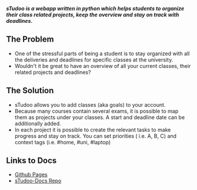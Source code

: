 **_sTudoo is a webapp written in python which helps students to organize their class related projects, keep the overview and stay on track with deadlines._**

## The Problem
- One of the stressful parts of being a student is to stay organized with all the deliveries and deadlines for specific classes at the university.
- Wouldn't it be great to have an overview of all your current classes, their related projects and deadlines?

## The Solution
- sTudoo allows you to add classes (aka goals) to your account.
- Because many courses contain several exams, it is possible to map them as projects under your classes. A start and deadline date can be additionally added.
- In each project it is possible to create the relevant tasks to make progress and stay on track. You can set priorities ( i.e. A, B, C) and context tags (i.e. #home, #uni, #laptop)

## Links to Docs
- [Github Pages](https://www.andreas-moor.de/sTudoo-Docs/)
- [sTudoo-Docs Repo](https://github.com/andrej-moor/sTudoo-Docs)
